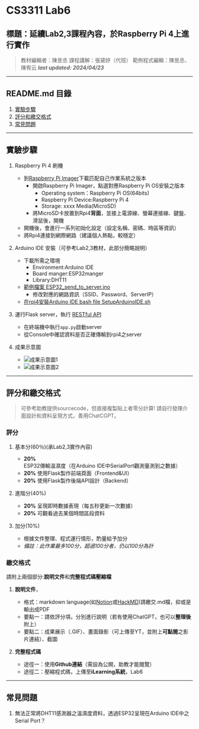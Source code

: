 # CS3311 Lab6

## 標題：延續Lab2,3課程內容，於Raspberry Pi 4上進行實作

> 教材編輯者：陳昱丞
> 課程講解：張黛妤（代班）
> 範例程式編輯：陳昱丞、陳宥云
> ***last updated: 2024/04/23***

---

## README.md 目錄

1. [實驗步驟](#實驗步驟)
2. [評分和繳交格式](#評分和繳交格式)
3. [常見問題](#常見問題)

---

## 實驗步驟

1. Raspberry Pi 4 刷機
    - 到[Raspberry Pi Imager](https://www.raspberrypi.com/software/)下載匹配自己作業系統之版本
        - 開啟Raspberry Pi Imager，點選對應Raspberry Pi OS安裝之版本
            - Operating system：Raspberry Pi OS(64bits)
            - Raspberry Pi Device:Raspberry Pi 4
            - Storage: xxxx Media(MicroSD)
        - 將MicroSD卡放置到Rpi4**背面**，並接上電源線、螢幕連接線、鍵盤、滑鼠後，開機
    - 開機後，會進行一系列初始化設定（設定名稱、密碼、時區等資訊）
    - 將Rpi4連接到網際網路（建議個人熱點，較穩定）

2. Arduino IDE 安裝（可參考Lab2,3教材，此部分簡略說明）
    - 下載所需之環境
        - Environment:Arduino IDE
        - Board manger:ESP32manger
        - Library:DHT11
    - [範例檔案 ESP32_send_to_server.ino](ESP32_send_to_server.ino，)
        - 修改對應的網路資訊（SSID、Password、ServerIP）
    - [在rpi4安裝Arduino IDE bash file SetupArduinoIDE.sh](./SetupArduinoIDE.sh)

3. 運行Flask server，執行 [RESTful API](https://zh.wikipedia.org/zh-tw/%E8%A1%A8%E7%8E%B0%E5%B1%82%E7%8A%B6%E6%80%81%E8%BD%AC%E6%8D%A2)
    - 在終端機中執行`app.py`啟動server
    - 從Console中確認資料是否正確傳輸到rpi4之server

4. 成果示意圖
    - ![成果示意圖1](./figures/DHT11toServer.gif)
    - ![成果示意圖2](./figures/StartServer.gif)

---

## 評分和繳交格式

> 可參考助教提供sourcecode，但直接複製貼上者零分計算!
> 請自行發揮介面設計和資料呈現方式，善用ChatCGPT。

### 評分

1. 基本分(60％)(承Lab2,3實作內容)
    - **20%** ESP32傳輸溫濕度（在Arduino IDE中SerialPort觀測量測到之數據）
    - **20%** 使用Flask製作前端頁面（Frontend&UI）
    - **20%** 使用Flask製作後端API設計（Backend）

2. 進階分(40%)
    - **20%** 呈現即時數據表現（每五秒更新一次數據）
    - **20%** 可觀看過去某個時間區段資料

3. 加分(10%)
    - 根據文件整理、程式運行情形，酌量給予加分
    - *備註：此作業最多100分，超過100分者，仍以100分為計*

### 繳交格式

請附上兩個部分:**說明文件**和**完整程式碼壓縮檔**

1. **說明文件**，
    - 格式：markdown language(如[Notion](https://www.notion.so/)或[HackMD](https://hackmd.io/))請繳交.md檔，抑或是輸出成PDF
    - 要點一：請依評分項，分別進行說明（若有使用ChatGPT，也可以**整理後**附上）
    - 要點二：成果展示（.GIF）、畫面錄影（可上傳至YT，並附上**可點閱**之影片連結）、截圖

2. **完整程式碼**
    - 途徑一：使用**Github連結**（需設為公開，助教才能閱覽）
    - 途徑二：壓縮程式碼，上傳至**iLearning系統**，Lab6

---

## 常見問題

1. 無法正常將DHT11感測器之溫濕度資料，透過ESP32呈現在Arduino IDE中之Serial Port？
